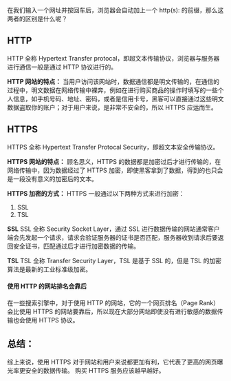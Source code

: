 在我们输入一个网址并按回车后，浏览器会自动加上一个 http(s): 的前缀，那么这两者的区别是什么呢？

## HTTP

HTTP 全称 Hypertext Transfer protocal，即超文本传输协议，浏览器与服务器进行通信一般是通过 HTTP 协议进行的。

**HTTP 网站的特点：**
当用户访问该网站时，数据通信都是明文传输的，在通信的过程中，明文数据在网络传输中裸奔，例如在进行购买商品的操作时填写的一些个人信息，如手机号码、地址、密码，或者是信用卡号，黑客可以直接通过这些明文数据盗取你的账户；对于用户来说，是非常不安全的，所以 HTTPS 应运而生。

## HTTPS

HTTPS 全称 Hypertext Transfer Protocal Security，即超文本安全传输协议。

**HTTPS 网站的特点：**
顾名思义，HTTPS 的数据都是加密过后才进行传输的，在网络传输中，因为数据经过了 HTTPS 加密，即使黑客拿到了数据，得到的也只会是一段没有意义的加密后的文本。

**HTTPS 加密的方式：**
HTTPS 一般通过以下两种方式来进行加密：

1. SSL
2. TSL

**SSL**
SSL 全称 Security Socket Layer，通过 SSL 进行数据传输的网站通常客户端会先发起一个请求，请求会验证服务器的证书是否匹配，服务器收到请求后要返回安全证书，匹配通过后才进行加密数据的传输。

**TSL**
TSL 全称 Transfer Security Layer，TSL 是基于 SSL 的，但是 TSL 的加密算法是最新的工业标准级加密。

#### 使用 HTTP 的网站排名会靠后

在一些搜索引擎中，对于使用 HTTP 的网站，它的一个网页排名（Page Rank）会比使用 HTTPS 的网站要靠后，所以现在大部分网站即使没有进行敏感的数据传输也会使用 HTTPS 协议。

## 总结：

综上来说，使用 HTTPS 对于网站和用户来说都更加有利，它代表了更高的网页曝光率更安全的数据传输。
购买 HTTPS 服务应该越早越好。